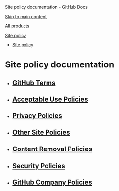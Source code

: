 Site policy documentation - GitHub Docs

[Skip to main content](#main-content)

[All products](/en)

[Site policy](/en/site-policy)

* [Site policy](/en/site-policy)

Site policy documentation
==========

* [GitHub Terms](/en/site-policy/github-terms)
  ----------

* [Acceptable Use Policies](/en/site-policy/acceptable-use-policies)
  ----------

* [Privacy Policies](/en/site-policy/privacy-policies)
  ----------

* [Other Site Policies](/en/site-policy/other-site-policies)
  ----------

* [Content Removal Policies](/en/site-policy/content-removal-policies)
  ----------

* [Security Policies](/en/site-policy/security-policies)
  ----------

* [GitHub Company Policies](/en/site-policy/github-company-policies)
  ----------
